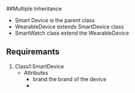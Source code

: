 ##Multiple Inheritance
* Smart Device is the parent class
* WearableDevice extends SmartDevice class
* SmartWatch class extend the WearableDevice


## Requiremants
1. Class1:SmartDevice
   * Attributes
     * brand the brand of the device 
     * 